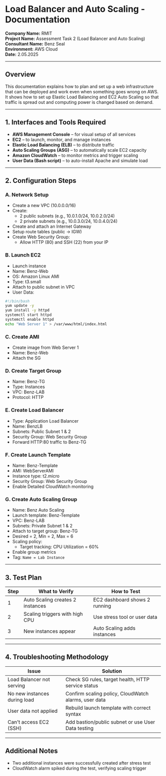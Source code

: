 # Load Balancer and Auto Scaling - Documentation

**Company Name:** RMIT  
**Project Name:** Assessment Task 2 (Load Balancer and Auto Scaling)  
**Consultant Name:** Benz Seal  
**Environment:** AWS Cloud  
**Date:** 2.05.2025

---

## Overview

This documentation explains how to plan and set up a web infrastructure that can be deployed and work even when something goes wrong on AWS. It shows how to set up Elastic Load Balancing and EC2 Auto Scaling so that traffic is spread out and computing power is changed based on demand.

---

## 1. Interfaces and Tools Required

- **AWS Management Console** – for visual setup of all services  
- **EC2** – to launch, monitor, and manage instances  
- **Elastic Load Balancing (ELB)** – to distribute traffic  
- **Auto Scaling Groups (ASG)** – to automatically scale EC2 capacity  
- **Amazon CloudWatch** – to monitor metrics and trigger scaling  
- **User Data (Bash script)** – to auto-install Apache and simulate load  

---

## 2. Configuration Steps

### A. Network Setup

- Create a new VPC (10.0.0.0/16)
- Create:
  - 2 public subnets (e.g., 10.0.1.0/24, 10.0.2.0/24)
  - 2 private subnets (e.g., 10.0.3.0/24, 10.0.4.0/24)
- Create and attach an Internet Gateway
- Setup route tables (public → IGW)
- Create Web Security Group:
  - Allow HTTP (80) and SSH (22) from your IP

### B. Launch EC2

- Launch instance
- Name: Benz-Web
- OS: Amazon Linux AMI
- Type: t3.small
- Attach to public subnet in VPC
- User Data:
```bash
#!/bin/bash
yum update -y
yum install -y httpd
systemctl start httpd
systemctl enable httpd
echo "Web Server 1" > /var/www/html/index.html
```

### C. Create AMI

- Create image from Web Server 1  
- Name: Benz-Web  
- Attach the SG  

### D. Create Target Group

- Name: Benz-TG  
- Type: Instances  
- VPC: Benz-LAB  
- Protocol: HTTP  

### E. Create Load Balancer

- Type: Application Load Balancer  
- Name: BenzLB  
- Subnets: Public Subnet 1 & 2  
- Security Group: Web Security Group  
- Forward HTTP:80 traffic to Benz-TG  

### F. Create Launch Template

- Name: Benz-Template  
- AMI: WebServerAMI  
- Instance type: t2.micro  
- Security Group: Web Security Group  
- Enable Detailed CloudWatch monitoring  

### G. Create Auto Scaling Group

- Name: Benz Auto Scaling  
- Launch template: Benz-Template  
- VPC: Benz-LAB  
- Subnets: Private Subnet 1 & 2  
- Attach to target group: Benz-TG  
- Desired = 2, Min = 2, Max = 6  
- Scaling policy:
  - Target tracking: CPU Utilization = 60%  
- Enable group metrics  
- Tag: `Name = Lab Instance`  

---

## 3. Test Plan

| Step | What to Verify                     | How to Test                  |
|------|-----------------------------------|------------------------------|
| 1    | Auto Scaling creates 2 instances  | EC2 dashboard shows 2 running |
| 2    | Scaling triggers with high CPU    | Use stress tool or user data |
| 3    | New instances appear              | Auto Scaling adds instances |

---

## 4. Troubleshooting Methodology

| Issue                          | Solution                                             |
|--------------------------------|------------------------------------------------------|
| Load Balancer not serving      | Check SG rules, target health, HTTP service status   |
| No new instances during load   | Confirm scaling policy, CloudWatch alarms, user data |
| User data not applied          | Rebuild launch template with correct syntax          |
| Can't access EC2 (SSH)         | Add bastion/public subnet or use User Data testing   |

---

## Additional Notes

- Two additional instances were successfully created after stress test
- CloudWatch alarm spiked during the test, verifying scaling trigger
